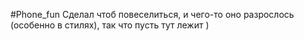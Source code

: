#Phone_fun
Сделал чтоб повеселиться, и чего-то оно разрослось (особенно в стилях), 
так что пусть тут лежит )
